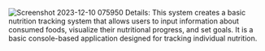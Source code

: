 ![Screenshot 2023-12-10 075950](https://github.com/KeanaMay/Package/assets/153400825/5ba6ae33-159e-41b5-a69b-0e7e75dc88ac)
Details:
 This system creates a basic nutrition tracking system that allows users to input information about consumed foods, visualize their nutritional progress, and set goals. It is a basic console-based application designed for tracking individual nutrition.



